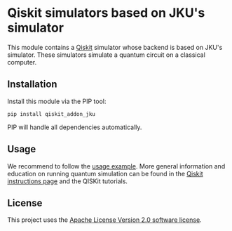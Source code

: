 # Qiskit simulators based on JKU's simulator

This module contains a [Qiskit](https://www.qiskit.org/) simulator whose backend is based on JKU's simulator. These simulators simulate a quantum circuit on a classical computer.

## Installation

Install this module via the PIP tool:

```
pip install qiskit_addon_jku
```

PIP will handle all dependencies automatically.

## Usage

We recommend to follow the [usage example](examples/jku_backend.py). More general information and education on running quantum simulation can be found in the [Qiskit instructions page](https://github.com/Qiskit/qiskit-terra) and the QISKit tutorials.

## License

This project uses the [Apache License Version 2.0 software license](https://www.apache.org/licenses/LICENSE-2.0).
